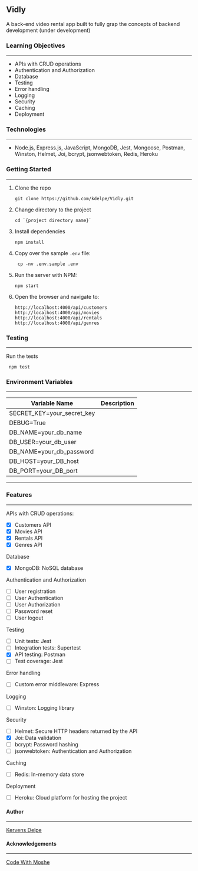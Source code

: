 ## Vidly

A back-end video rental app built to fully grap the concepts of backend development (under development)

### Learning Objectives

---

- APIs with CRUD operations
- Authentication and Authorization
- Database
- Testing
- Error handling
- Logging
- Security
- Caching
- Deployment

### Technologies

---

- Node.js, Express.js, JavaScript, MongoDB, Jest, Mongoose, Postman, Winston, Helmet, Joi, bcrypt, jsonwebtoken, Redis, Heroku

### Getting Started

---

1. Clone the repo

   ```
   git clone https://github.com/kdelpe/Vidly.git
   ```

2. Change directory to the project

   ```
   cd `{project directory name}`
   ```

3. Install dependencies

   ```
   npm install
   ```

4. Copy over the sample `.env` file:

   ```
    cp -nv .env.sample .env
   ```

5. Run the server with NPM:

   ```
   npm start
   ```

6. Open the browser and navigate to:

   ```
   http://localhost:4000/api/customers
   http://localhost:4000/api/movies
   http://localhost:4000/api/rentals
   http://localhost:4000/api/genres
   ```

### Testing

---

Run the tests

```
 npm test
```

### Environment Variables

---

| Variable Name              | Description |
| -------------------------- | ----------- |
| SECRET_KEY=your_secret_key |             |
| DEBUG=True                 |             |
| DB_NAME=your_db_name       |             |
| DB_USER=your_db_user       |             |
| DB_NAME=your_db_password   |             |
| DB_HOST=your_DB_host       |             |
| DB_PORT=your_DB_port       |             |

---

### Features

---

APIs with CRUD operations:

- [x] Customers API
- [x] Movies API
- [x] Rentals API
- [x] Genres API

Database

- [x] MongoDB: NoSQL database

Authentication and Authorization

- [ ] User registration
- [ ] User Authentication
- [ ] User Authorization
- [ ] Password reset
- [ ] User logout

Testing

- [ ] Unit tests: Jest
- [ ] Integration tests: Supertest
- [x] API testing: Postman
- [ ] Test coverage: Jest

Error handling

- [ ] Custom error middleware: Express

Logging

- [ ] Winston: Logging library

Security

- [ ] Helmet: Secure HTTP headers returned by the API
- [x] Joi: Data validation
- [ ] bcrypt: Password hashing
- [ ] jsonwebtoken: Authentication and Authorization

Caching

- [ ] Redis: In-memory data store

Deployment

- [ ] Heroku: Cloud platform for hosting the project

#### Author

---

[Kervens Delpe](https://www.linkedin.com/in/kervensdelpe/)

#### Acknowledgements

---

[Code With Moshe](https://codewithmosh.com/)
